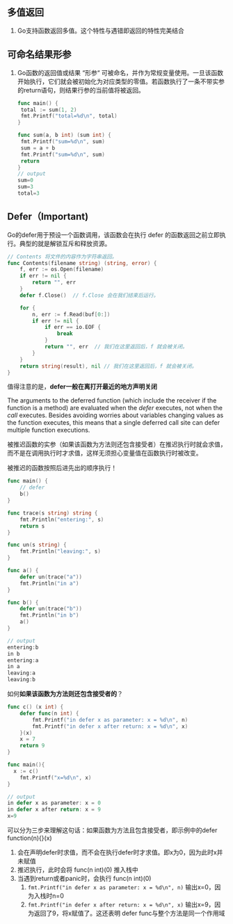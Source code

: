 ## 多值返回

1. Go支持函数返回多值。这个特性与遇错即返回的特性完美结合

## 可命名结果形参

1. Go函数的返回值或结果 “形参“ 可被命名，并作为常规变量使用。一旦该函数开始执行，它们就会被初始化为对应类型的零值。若函数执行了一条不带实参的return语句，则结果行参的当前值将被返回。

   ```go
   func main() {
   	total := sum(1, 2)
   	fmt.Printf("total=%d\n", total)
   }
   
   func sum(a, b int) (sum int) {
   	fmt.Printf("sum=%d\n", sum)
   	sum = a + b
   	fmt.Printf("sum=%d\n", sum)
   	return
   }
   // output
   sum=0
   sum=3
   total=3
   ```

## Defer（Important)

Go的defer用于预设一个函数调用，该函数会在执行 defer 的函数返回之前立即执行。典型的就是解锁互斥和释放资源。

```go
// Contents 将文件的内容作为字符串返回。
func Contents(filename string) (string, error) {
	f, err := os.Open(filename)
	if err != nil {
		return "", err
	}
	defer f.Close()  // f.Close 会在我们结束后运行。

	for {
		n, err := f.Read(buf[0:])
		if err != nil {
			if err == io.EOF {
				break
			}
			return "", err  // 我们在这里返回后，f 就会被关闭。
		}
	}
	return string(result), nil // 我们在这里返回后，f 就会被关闭。
}
```

值得注意的是，**defer一般在离打开最近的地方声明关闭**

The arguments to the deferred function (which include the receiver if the function is a method) are evaluated when the *defer* executes, not when the *call* executes. Besides avoiding worries about variables changing values as the function executes, this means that a single deferred call site can defer multiple function executions.

被推迟函数的实参（如果该函数为方法则还包含接受者）在推迟执行时就会求值，而不是在调用执行时才求值，这样无须担心变量值在函数执行时被改变。

被推迟的函数按照后进先出的顺序执行！

```go
func main() {
	// defer
	b()
}

func trace(s string) string {
	fmt.Println("entering:", s)
	return s
}

func un(s string) {
	fmt.Println("leaving:", s)
}

func a() {
	defer un(trace("a"))
	fmt.Println("in a")
}

func b() {
	defer un(trace("b"))
	fmt.Println("in b")
	a()
}

// output
entering:b
in b
entering:a
in a
leaving:a
leaving:b
```

如何**如果该函数为方法则还包含接受者的**？

```go
func c() (x int) {
	defer func(n int) {
		fmt.Printf("in defer x as parameter: x = %d\n", n)
		fmt.Printf("in defer x after return: x = %d\n", x)
	}(x)
	x = 7
	return 9
}

func main(){
  x := c()
	fmt.Printf("x=%d\n", x)
}

// output
in defer x as parameter: x = 0
in defer x after return: x = 9
x=9

```

可以分为三步来理解这句话：如果函数为方法且包含接受者，即示例中的defer function(n){}(x)

1. 会在声明defer时求值，而不会在执行defer时才求值。即x为0，因为此时x并未赋值
2. 推迟执行，此时会将 func(n int)(0) 推入栈中
3. 当遇到return或者panic时，会执行  func(n int)(0)
   1. ```fmt.Printf("in defer x as parameter: x = %d\n", n)``` 输出x=0，因为入栈时n=0
   2. ```fmt.Printf("in defer x after return: x = %d\n", x)``` 输出x=9，因为返回了9，将x赋值了。这还表明 defer func与整个方法是同一个作用域




